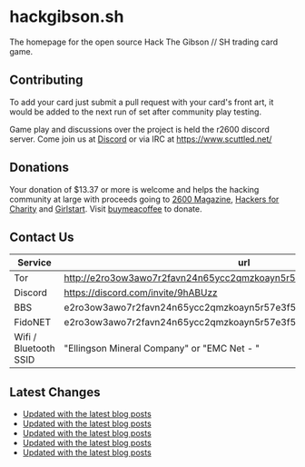 # hackgibson.sh
The homepage for the open source Hack The Gibson // SH trading card game.


## Contributing

To add your card just submit a pull request with your card's front art, it would be added to the next run of set after community play testing.

Game play and discussions over the project is held the r2600 discord server. Come join us at [Discord](https://discord.com/invite/9hABUzz) or via IRC at https://www.scuttled.net/


## Donations

Your donation of $13.37 or more is welcome and helps the hacking community at large with proceeds going to [2600 Magazine](https://2600.com/), [Hackers for Charity](https://hackersforcharity.org) and [Girlstart](https://girlstart.org).  Visit [buymeacoffee](https://www.buymeacoffee.com/hackgibson.sh) to donate.


## Contact Us

Service | url
-|-
Tor | http://e2ro3ow3awo7r2favn24n65ycc2qmzkoayn5r57e3f56nvjwdcgg32ad.onion
Discord | https://discord.com/invite/9hABUzz
BBS | e2ro3ow3awo7r2favn24n65ycc2qmzkoayn5r57e3f56nvjwdcgg32ad.onion:23
FidoNET | e2ro3ow3awo7r2favn24n65ycc2qmzkoayn5r57e3f56nvjwdcgg32ad.onion:24554
Wifi / Bluetooth SSID | "Ellingson Mineral Company" or "EMC Net - <fidonet address>"

## Latest Changes
<!-- BLOG-POST-LIST:START -->
- [Updated with the latest blog posts](https://github.com/DFW2600/hackgibson.sh/commit/87fcf46a635ba3d6f473f7d2af68a981d24855a9)
- [Updated with the latest blog posts](https://github.com/DFW2600/hackgibson.sh/commit/c5a0cbcd14eac9efc7f2655bfea5dc9e34af0f5f)
- [Updated with the latest blog posts](https://github.com/DFW2600/hackgibson.sh/commit/665ac841b987c07299681c645468e1084701e0b5)
- [Updated with the latest blog posts](https://github.com/DFW2600/hackgibson.sh/commit/73b3414a6939c7cb472ce62467a50b256f8fd164)
- [Updated with the latest blog posts](https://github.com/DFW2600/hackgibson.sh/commit/bb747c480eadb5c4b162f4772a277c3c19eec13c)
<!-- BLOG-POST-LIST:END -->
